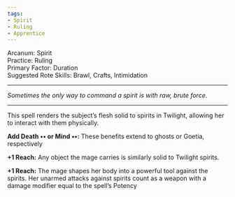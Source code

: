 ```yaml
---
tags:
- Spirit
- Ruling
- Apprentice
---
```


Arcanum: Spirit\
Practice: Ruling\
Primary Factor: Duration\
Suggested Rote Skills: Brawl, Crafts, Intimidation

---

_Sometimes the only way to command a spirit is with raw, brute force._

---

This spell renders the subject’s flesh solid to spirits in Twilight, allowing her to interact with them physically.

**Add Death •• or Mind ••:** These benefits extend to ghosts or Goetia, respectively

**+1 Reach:** Any object the mage carries is similarly solid to Twilight spirits.

**+1 Reach:** The mage shapes her body into a powerful tool against the spirits. Her unarmed attacks against spirits count as a weapon with a damage modifier equal to the spell’s Potency